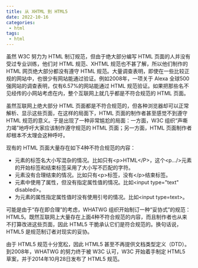 ```yaml
---
title: 从 XHTML 到 HTML5
date: 2022-10-16
categories:
 - html
tags:
 - html
---
```


虽然 W3C 努力为 HTML 制订规范，但由于绝大部分编写 HTML 页面的人并没有受过专业训练，他们对 HTML 规范、XHTML 规范也不甚了解，所以他们制作的 HTML 网页绝大部分都没有遵守 HTML 规范。大量调查表明，即使在一些比较正规的网站中，也很少有网站能通过验证。例如2008年，一项关于 Alexa 全球500强网站的调查表明，仅有6.57%的网站能通过 HTML 规范验证。如果把那些名不见经传的小网站考虑在内，整个互联网上就几乎都是不符合规范的 HTML 页面。

虽然互联网上绝大部分 HTML 页面都是不符合规范的，但各种浏览器却可以正常解析、显示这些页面，在这样的局面下，HTML 页面的制作者甚至感觉不到遵守 HTML 规范的意义。于是出现了一种非常尴尬的局面：一方面，W3C 组织“声嘶力竭”地呼吁大家应该制作遵守规范的 HTML 页面；另一方面，HTML 页面制作者却根本不太理会这种呼吁。

现有的 HTML 页面大量存在如下4种不符合规范的内容：

* 元素的标签名大小写混杂的情况。比如只有\<p\>HTML\<\/P\>，这个\<p...\/\>元素的开始标签和结束标签采用了大小写不匹配的字符。
* 元素没有合理结束的情况。比如只有\<p\>标签，没有\<\/p\>结束标签。
* 元素中使用了属性，但没有指定属性值的情况。比如\<input type="text" disabled\>。
* 为元素的属性指定属性值时没有使用引号的情况。比如\<input type=text\>。

可能是由于“存在即合理”的考虑，WHATWG 组织开始制订一种“妥协式”的规范：HTML5。既然互联网上大量存在上面4种不符合规范的内容，而且制作者也从来不打算改进这些页面，因此 HTML5 干脆承认它们是符合规范的。换句话说，HTML5 是规范制订者对现实的妥协。

由于 HTML5 规范十分宽松，因此 HTML5 甚至不再提供文档类型定义（DTD）。到2008年，WHATWG 的努力终于被 W3C 认可，W3C 开始着手制定 HTML5 草案，并于2014年10月28日发布了 HTML5 规范。